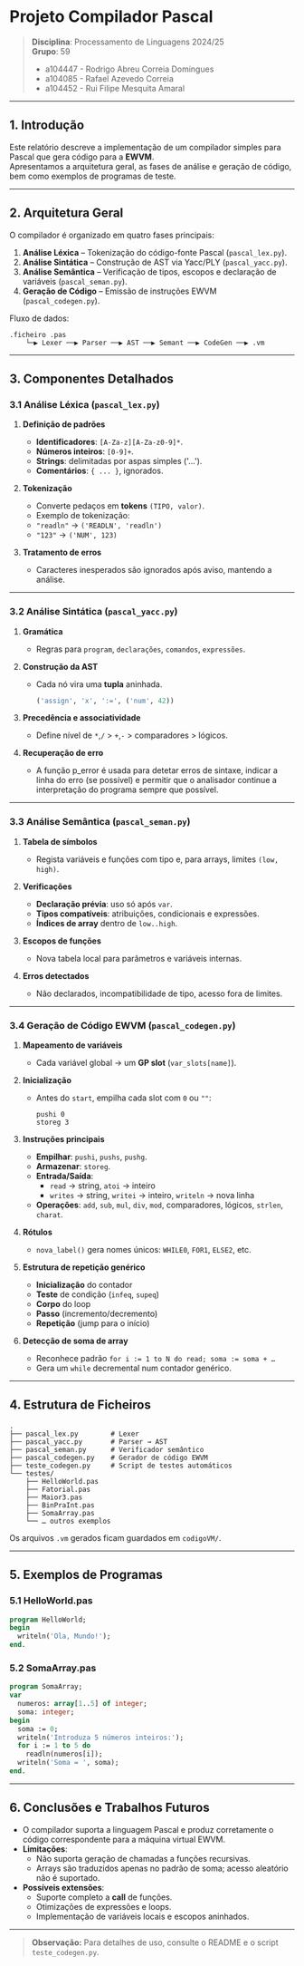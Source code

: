 # Projeto Compilador Pascal

> **Disciplina**: Processamento de Linguagens 2024/25  
> **Grupo**: 59  
> - a104447 - Rodrigo Abreu Correia Domingues  
> - a104085 - Rafael Azevedo Correia  
> - a104452 - Rui Filipe Mesquita Amaral  

---

## 1. Introdução

Este relatório descreve a implementação de um compilador simples para Pascal que gera código para a **EWVM**.  
Apresentamos a arquitetura geral, as fases de análise e geração de código, bem como exemplos de programas de teste.

---

## 2. Arquitetura Geral

O compilador é organizado em quatro fases principais:

1. **Análise Léxica** – Tokenização do código-fonte Pascal (`pascal_lex.py`).  
2. **Análise Sintática** – Construção de AST via Yacc/PLY (`pascal_yacc.py`).  
3. **Análise Semântica** – Verificação de tipos, escopos e declaração de variáveis (`pascal_seman.py`).  
4. **Geração de Código** – Emissão de instruções EWVM (`pascal_codegen.py`).  

Fluxo de dados:

```
.ficheiro .pas  
    └─▶ Lexer ──▶ Parser ──▶ AST ──▶ Semant ──▶ CodeGen ──▶ .vm  
```

---

## 3. Componentes Detalhados

### 3.1 Análise Léxica (`pascal_lex.py`)

1. **Definição de padrões**  
   - **Identificadores**: `[A-Za-z][A-Za-z0-9]*`.  
   - **Números inteiros**: `[0-9]+`.  
   - **Strings**: delimitadas por aspas simples ('...').
   - **Comentários**: `{ ... }`, ignorados.

2. **Tokenização**  
   - Converte pedaços em **tokens** `(TIPO, valor)`.  
   - Exemplo de tokenização:  
    - `"readln"` → `('READLN', 'readln')`  
    - `"123"` → `('NUM', 123)`

3. **Tratamento de erros**  
   - Caracteres inesperados são ignorados após aviso, mantendo a análise.

---

### 3.2 Análise Sintática (`pascal_yacc.py`)

1. **Gramática**  
   - Regras para `program`, `declarações`, `comandos`, `expressões`.

2. **Construção da AST**  
   - Cada nó vira uma **tupla** aninhada.  
     ```python
     ('assign', 'x', ':=', ('num', 42))
     ```

3. **Precedência e associatividade**  
   - Define nível de `*`,`/` > `+`,`-` > comparadores > lógicos.

4. **Recuperação de erro**  
   - A função p_error é usada para detetar erros de sintaxe, indicar a linha do erro (se possível) e permitir que o analisador continue a interpretação do programa sempre que possível.

---

### 3.3 Análise Semântica (`pascal_seman.py`)

1. **Tabela de símbolos**  
   - Regista variáveis e funções com tipo e, para arrays, limites `(low, high)`.

2. **Verificações**  
   - **Declaração prévia**: uso só após `var`.  
   - **Tipos compatíveis**: atribuições, condicionais e expressões.  
   - **Índices de array** dentro de `low..high`.

3. **Escopos de funções**  
   - Nova tabela local para parâmetros e variáveis internas.

4. **Erros detectados**  
   - Não declarados, incompatibilidade de tipo, acesso fora de limites.

---

### 3.4 Geração de Código EWVM (`pascal_codegen.py`)

1. **Mapeamento de variáveis**  
   - Cada variável global → um **GP slot** (`var_slots[name]`).

2. **Inicialização**  
   - Antes do `start`, empilha cada slot com `0` ou `""`:
     ```vm
     pushi 0
     storeg 3
     ```

3. **Instruções principais**  
   - **Empilhar**: `pushi`, `pushs`, `pushg`.  
   - **Armazenar**: `storeg`.  
   - **Entrada/Saída**:  
     - `read` → string, `atoi` → inteiro  
     - `writes` → string, `writei` → inteiro, `writeln` → nova linha  
   - **Operações**: `add`, `sub`, `mul`, `div`, `mod`, comparadores, lógicos, `strlen`, `charat`.

4. **Rótulos**  
   - `nova_label()` gera nomes únicos: `WHILE0`, `FOR1`, `ELSE2`, etc.

5. **Estrutura de repetição genérico**  
   - **Inicialização** do contador  
   - **Teste** de condição (`infeq`, `supeq`)  
   - **Corpo** do loop 
   - **Passo** (incremento/decremento)  
   - **Repetição** (jump para o início)

6. **Detecção de soma de array**  
   - Reconhece padrão `for i := 1 to N do read; soma := soma + …`  
   - Gera um `while` decremental num contador genérico.

---

## 4. Estrutura de Ficheiros

```
.
├── pascal_lex.py        # Lexer
├── pascal_yacc.py       # Parser → AST
├── pascal_seman.py      # Verificador semântico
├── pascal_codegen.py    # Gerador de código EWVM
├── teste_codegen.py     # Script de testes automáticos
└── testes/
    ├── HelloWorld.pas
    ├── Fatorial.pas
    ├── Maior3.pas
    ├── BinPraInt.pas
    ├── SomaArray.pas
    └── … outros exemplos
```

Os arquivos `.vm` gerados ficam guardados em `codigoVM/`.

---

## 5. Exemplos de Programas

### 5.1 HelloWorld.pas

```pascal
program HelloWorld;
begin
  writeln('Ola, Mundo!');
end.
```

### 5.2 SomaArray.pas

```pascal
program SomaArray;
var
  numeros: array[1..5] of integer;
  soma: integer;
begin
  soma := 0;
  writeln('Introduza 5 números inteiros:');
  for i := 1 to 5 do
    readln(numeros[i]);
  writeln('Soma = ', soma);
end.
```

---

## 6. Conclusões e Trabalhos Futuros

- O compilador suporta a linguagem Pascal e produz corretamente o código correspondente para a máquina virtual EWVM.
- **Limitações**:
  - Não suporta geração de chamadas a funções recursivas.  
  - Arrays são traduzidos apenas no padrão de soma; acesso aleatório não é suportado.  
- **Possíveis extensões**:
  - Suporte completo a **call** de funções.  
  - Otimizações de expressões e loops.  
  - Implementação de variáveis locais e escopos aninhados.  

---

> **Observação:** Para detalhes de uso, consulte o README e o script `teste_codegen.py`.  
